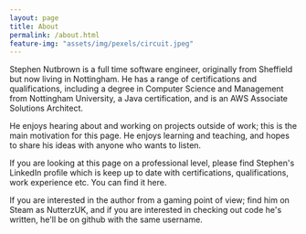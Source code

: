 ```yaml
---
layout: page
title: About
permalink: /about.html
feature-img: "assets/img/pexels/circuit.jpeg"
---
```


Stephen Nutbrown is a full time software engineer, originally from Sheffield but now living in Nottingham. He has a range of certifications and qualifications, including a degree in Computer Science and Management from Nottingham University, a Java certification, and is an AWS Associate Solutions Architect.

He enjoys hearing about and working on projects outside of work; this is the main motivation for this page. He enjoys learning and teaching, and hopes to share his ideas with anyone who wants to listen.

If you are looking at this page on a professional level, please find Stephen's LinkedIn profile which is keep up to date with certifications, qualifications, work experience etc. You can find it here.

If you are interested in the author from a gaming point of view; find him on Steam as NutterzUK, and if you are interested in checking out code he's written, he'll be on github with the same username.
